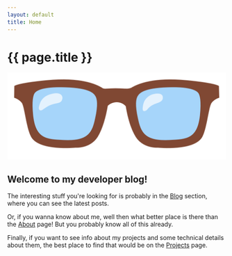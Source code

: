 ```yaml
---
layout: default
title: Home
---
```


# {{ page.title }}

![Image](/assets/images/glasses_emoji.png)

## Welcome to my developer blog! 
The interesting stuff you're looking for is probably in 
the [Blog](/blog.html) section, where you can see the latest posts. 

Or, if you wanna know 
about me, well then what better place is there than the [About](/about.html) page! But you
probably know all of this already.

Finally, if you want to see info about my projects and some technical details about them,
the best place to find that would be on the [Projects](/projects.html) page.



